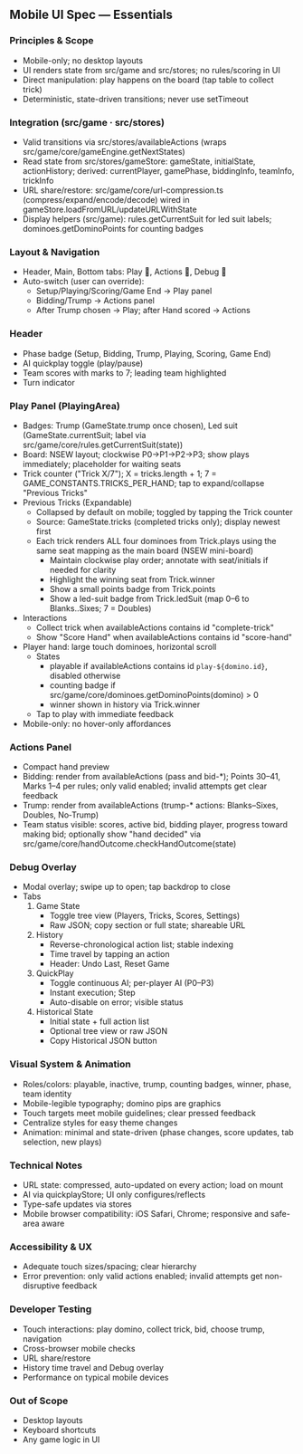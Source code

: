 ## Mobile UI Spec — Essentials

### Principles & Scope
- Mobile-only; no desktop layouts
- UI renders state from src/game and src/stores; no rules/scoring in UI
- Direct manipulation: play happens on the board (tap table to collect trick)
- Deterministic, state-driven transitions; never use setTimeout

### Integration (src/game · src/stores)
- Valid transitions via src/stores/availableActions (wraps src/game/core/gameEngine.getNextStates)
- Read state from src/stores/gameStore: gameState, initialState, actionHistory; derived: currentPlayer, gamePhase, biddingInfo, teamInfo, trickInfo
- URL share/restore: src/game/core/url-compression.ts (compress/expand/encode/decode) wired in gameStore.loadFromURL/updateURLWithState
- Display helpers (src/game): rules.getCurrentSuit for led suit labels; dominoes.getDominoPoints for counting badges

### Layout & Navigation
- Header, Main, Bottom tabs: Play 🎯, Actions 🎲, Debug 🔧
- Auto-switch (user can override):
  - Setup/Playing/Scoring/Game End → Play panel
  - Bidding/Trump → Actions panel
  - After Trump chosen → Play; after Hand scored → Actions

### Header
- Phase badge (Setup, Bidding, Trump, Playing, Scoring, Game End)
- AI quickplay toggle (play/pause)
- Team scores with marks to 7; leading team highlighted
- Turn indicator

### Play Panel (PlayingArea)
- Badges: Trump (GameState.trump once chosen), Led suit (GameState.currentSuit; label via src/game/core/rules.getCurrentSuit(state))
- Board: NSEW layout; clockwise P0→P1→P2→P3; show plays immediately; placeholder for waiting seats
- Trick counter ("Trick X/7"); X = tricks.length + 1; 7 = GAME_CONSTANTS.TRICKS_PER_HAND; tap to expand/collapse "Previous Tricks"
- Previous Tricks (Expandable)
  - Collapsed by default on mobile; toggled by tapping the Trick counter
  - Source: GameState.tricks (completed tricks only); display newest first
  - Each trick renders ALL four dominoes from Trick.plays using the same seat mapping as the main board (NSEW mini-board)
    - Maintain clockwise play order; annotate with seat/initials if needed for clarity
    - Highlight the winning seat from Trick.winner
    - Show a small points badge from Trick.points
    - Show a led-suit badge from Trick.ledSuit (map 0–6 to Blanks..Sixes; 7 = Doubles)
- Interactions
  - Collect trick when availableActions contains id "complete-trick"
  - Show "Score Hand" when availableActions contains id "score-hand"
- Player hand: large touch dominoes, horizontal scroll
  - States
    - playable if availableActions contains id `play-${domino.id}`, disabled otherwise
    - counting badge if src/game/core/dominoes.getDominoPoints(domino) > 0
    - winner shown in history via Trick.winner
  - Tap to play with immediate feedback
- Mobile-only: no hover-only affordances

### Actions Panel
- Compact hand preview
- Bidding: render from availableActions (pass and bid-*); Points 30–41, Marks 1–4 per rules; only valid enabled; invalid attempts get clear feedback
- Trump: render from availableActions (trump-* actions: Blanks–Sixes, Doubles, No‑Trump)
- Team status visible: scores, active bid, bidding player, progress toward making bid; optionally show "hand decided" via src/game/core/handOutcome.checkHandOutcome(state)

### Debug Overlay
- Modal overlay; swipe up to open; tap backdrop to close
- Tabs
  1) Game State
     - Toggle tree view (Players, Tricks, Scores, Settings)
     - Raw JSON; copy section or full state; shareable URL
  2) History
     - Reverse-chronological action list; stable indexing
     - Time travel by tapping an action
     - Header: Undo Last, Reset Game
  3) QuickPlay
     - Toggle continuous AI; per-player AI (P0–P3)
     - Instant execution; Step
     - Auto-disable on error; visible status
  4) Historical State
     - Initial state + full action list
     - Optional tree view or raw JSON
     - Copy Historical JSON button

### Visual System & Animation
- Roles/colors: playable, inactive, trump, counting badges, winner, phase, team identity
- Mobile-legible typography; domino pips are graphics
- Touch targets meet mobile guidelines; clear pressed feedback
- Centralize styles for easy theme changes
- Animation: minimal and state-driven (phase changes, score updates, tab selection, new plays)

### Technical Notes
- URL state: compressed, auto-updated on every action; load on mount
- AI via quickplayStore; UI only configures/reflects
- Type-safe updates via stores
- Mobile browser compatibility: iOS Safari, Chrome; responsive and safe-area aware

### Accessibility & UX
- Adequate touch sizes/spacing; clear hierarchy
- Error prevention: only valid actions enabled; invalid attempts get non-disruptive feedback

### Developer Testing
- Touch interactions: play domino, collect trick, bid, choose trump, navigation
- Cross-browser mobile checks
- URL share/restore
- History time travel and Debug overlay
- Performance on typical mobile devices

### Out of Scope
- Desktop layouts
- Keyboard shortcuts
- Any game logic in UI
